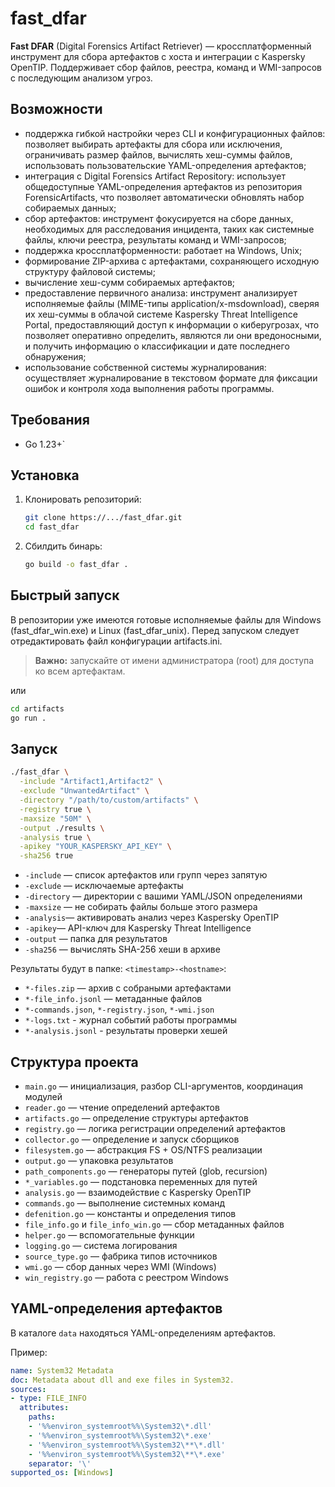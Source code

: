 # fast_dfar

**Fast DFAR** (Digital Forensics Artifact Retriever) — кроссплатформенный инструмент для сбора артефактов с хоста и интеграции с Kaspersky OpenTIP. Поддерживает сбор файлов, реестра, команд и WMI-запросов с последующим анализом угроз.

## Возможности
- поддержка гибкой настройки через CLI и конфигурационных файлов: позволяет выбирать артефакты для сбора или исключения, ограничивать размер файлов, вычислять хеш-суммы файлов, использовать пользовательские YAML-определения артефактов;
- интеграция с Digital Forensics Artifact Repository: использует общедоступные YAML-определения артефактов из репозитория ForensicArtifacts, что позволяет автоматически обновлять набор собираемых данных;
- cбор артефактов: инструмент фокусируется на сборе данных, необходимых для расследования инцидента, таких как системные файлы, ключи реестра, результаты команд и WMI-запросов;
- поддержка кроссплатформенности: работает на Windows, Unix;
- формирование ZIP-архива с артефактами, сохраняющего исходную структуру файловой системы;
- вычисление хеш-сумм собираемых артефактов;
- предоставление первичного анализа: инструмент анализирует исполняемые файлы (MIME-типы application/x-msdownload), сверяя их хеш-суммы в облачой системе Kaspersky Threat Intelligence Portal, предоставляющий доступ к информации о киберугрозах, что позволяет оперативно определить, являются ли они вредоносными, и получить информацию о классификации и дате последнего обнаружения;
- использование собственной системы журналирования: осуществляет журналирование в текстовом формате для фиксации ошибок и контроля хода выполнения работы программы.



## Требования

- Go 1.23+`


## Установка

1. Клонировать репозиторий:
   ```bash
   git clone https://.../fast_dfar.git
   cd fast_dfar
   ```
2. Сбилдить бинарь:
   ```bash
   go build -o fast_dfar .
   ```


## Быстрый запуск

В репозитории уже имеются готовые исполняемые файлы для Windows (fast_dfar_win.exe) и Linux (fast_dfar_unix). 
Перед запуском следует отредактировать файл конфигурации artifacts.ini.
> **Важно:** запускайте от имени администратора (root) для доступа ко всем артефактам.

или

 ```bash
 cd artifacts
 go run .
 ```

## Запуск

```bash
./fast_dfar \
  -include "Artifact1,Artifact2" \
  -exclude "UnwantedArtifact" \
  -directory "/path/to/custom/artifacts" \
  -registry true \
  -maxsize "50M" \
  -output ./results \
  -analysis true \
  -apikey "YOUR_KASPERSKY_API_KEY" \
  -sha256 true
```

- `-include` — список артефактов или групп через запятую
- `-exclude` — исключаемые артефакты
- `-directory` — директории с вашими YAML/JSON определениями
- `-maxsize` — не собирать файлы больше этого размера
- `-analysis`— активировать анализ через Kaspersky OpenTIP
- `-apikey`— API-ключ для Kaspersky Threat Intelligence
- `-output` — папка для результатов
- `-sha256` — вычислять SHA-256 хеши в архиве

Результаты будут в папке: `<timestamp>-<hostname>`:
- `*-files.zip` — архив c собраными артефактами
- `*-file_info.jsonl` — метаданные файлов
- `*-commands.json`, `*-registry.json`, `*-wmi.json`
- `*-logs.txt` - журнал событий работы программы
- `*-analysis.jsonl` - результаты проверки хешей

## Структура проекта

- `main.go` — инициализация, разбор CLI-аргументов, координация модулей
- `reader.go` — чтение определений артефактов
- `artifacts.go` —  определение структуры артефактов 
- `registry.go` — логика регистрации определений артефактов
- `collector.go` — определение и запуск сборщиков
- `filesystem.go` — абстракция FS + OS/NTFS реализации
- `output.go` — упаковка результатов
- `path_components.go` — генераторы путей (glob, recursion)
- `*_variables.go` — подстановка переменных для путей
- `analysis.go` — взаимодействие с Kaspersky OpenTIP
- `commands.go` — выполнение системных команд
- `defenition.go` — константы и определения типов
- `file_info.go` и `file_info_win.go` — сбор метаданных файлов
- `helper.go` — вспомогательные функции
- `logging.go` — система логирования
- `source_type.go` — фабрика типов источников
- `wmi.go` — сбор данных через WMI (Windows)
- `win_registry.go` — работа с реестром Windows


##  YAML-определения артефактов

В каталоге `data` находяться YAML-определениям артефактов.

Пример:
```yaml
name: System32 Metadata
doc: Metadata about dll and exe files in System32.
sources:
- type: FILE_INFO
  attributes:
    paths:
    - '%%environ_systemroot%%\System32\*.dll'
    - '%%environ_systemroot%%\System32\*.exe'
    - '%%environ_systemroot%%\System32\**\*.dll'
    - '%%environ_systemroot%%\System32\**\*.exe'
    separator: '\'
supported_os: [Windows]
```